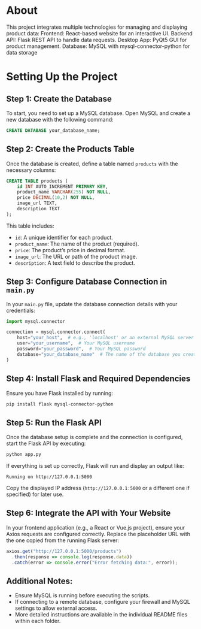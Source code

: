 # About 
This project integrates multiple technologies for managing and displaying product data:  Frontend: React-based website for an interactive UI. Backend API: Flask REST API to handle data requests. Desktop App: PyQt5 GUI for product management. Database: MySQL with mysql-connector-python for data storage
# Setting Up the Project

## Step 1: Create the Database
To start, you need to set up a MySQL database. Open MySQL and create a new database with the following command:

```sql
CREATE DATABASE your_database_name;
```

## Step 2: Create the Products Table
Once the database is created, define a table named `products` with the necessary columns:

```sql
CREATE TABLE products (
    id INT AUTO_INCREMENT PRIMARY KEY,
    product_name VARCHAR(255) NOT NULL,
    price DECIMAL(10,2) NOT NULL,
    image_url TEXT,
    description TEXT
);
```

This table includes:
- `id`: A unique identifier for each product.
- `product_name`: The name of the product (required).
- `price`: The product’s price in decimal format.
- `image_url`: The URL or path of the product image.
- `description`: A text field to describe the product.

## Step 3: Configure Database Connection in `main.py`
In your `main.py` file, update the database connection details with your credentials:

```python
import mysql.connector

connection = mysql.connector.connect(
    host="your_host",  # e.g., 'localhost' or an external MySQL server
    user="your_username",  # Your MySQL username
    password="your_password",  # Your MySQL password
    database="your_database_name"  # The name of the database you created
)
```

## Step 4: Install Flask and Required Dependencies
Ensure you have Flask installed by running:

```bash
pip install flask mysql-connector-python
```

## Step 5: Run the Flask API
Once the database setup is complete and the connection is configured, start the Flask API by executing:

```bash
python app.py
```

If everything is set up correctly, Flask will run and display an output like:

```
Running on http://127.0.0.1:5000
```

Copy the displayed IP address (`http://127.0.0.1:5000` or a different one if specified) for later use.

## Step 6: Integrate the API with Your Website
In your frontend application (e.g., a React or Vue.js project), ensure your Axios requests are configured correctly. Replace the placeholder URL with the one copied from the running Flask server:

```javascript
axios.get("http://127.0.0.1:5000/products")
  .then(response => console.log(response.data))
  .catch(error => console.error("Error fetching data:", error));
```

## Additional Notes:
- Ensure MySQL is running before executing the scripts.
- If connecting to a remote database, configure your firewall and MySQL settings to allow external access.
- More detailed instructions are available in the individual README files within each folder.


